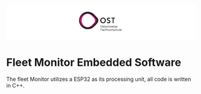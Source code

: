 ![Banner](https://github.com/SA-OST-2021/fleet-monitor-docs/blob/main/ost_banner.jpg?raw=true)

# Fleet Monitor Embedded Software

The fleet Monitor utilizes a ESP32 as its processing unit, all code is written in C++.
